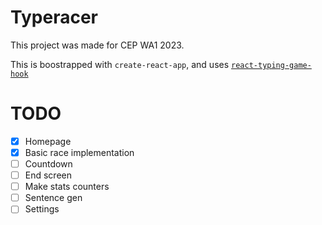 # Typeracer

This project was made for CEP WA1 2023.

This is boostrapped with `create-react-app`, and uses [`react-typing-game-hook`](https://github.com/jokarz/react-typing-game-hook)

# TODO

- [x] Homepage
- [x] Basic race implementation
- [ ] Countdown
- [ ] End screen
- [ ] Make stats counters
- [ ] Sentence gen
- [ ] Settings
